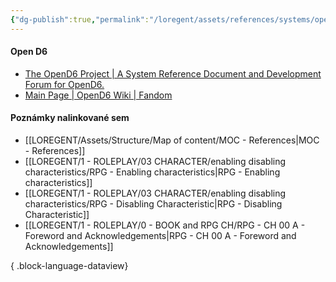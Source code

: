```yaml
---
{"dg-publish":true,"permalink":"/loregent/assets/references/systems/open-d6-system/","noteIcon":""}
---
```


#### Open D6

- [The OpenD6 Project | A System Reference Document and Development Forum for OpenD6.](https://opend6project.org/)
- [Main Page | OpenD6 Wiki | Fandom](https://opend6.fandom.com/wiki/Main_Page)


#### Poznámky nalinkované sem
- [[LOREGENT/Assets/Structure/Map of content/MOC - References\|MOC - References]]
- [[LOREGENT/1 - ROLEPLAY/03 CHARACTER/enabling disabling characteristics/RPG - Enabling characteristics\|RPG - Enabling characteristics]]
- [[LOREGENT/1 - ROLEPLAY/03 CHARACTER/enabling disabling characteristics/RPG - Disabling Characteristic\|RPG - Disabling Characteristic]]
- [[LOREGENT/1 - ROLEPLAY/0 - BOOK and RPG CH/RPG - CH 00 A - Foreword and Acknowledgements\|RPG - CH 00 A - Foreword and Acknowledgements]]

{ .block-language-dataview}
